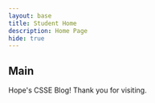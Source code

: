 ```yaml
---
layout: base
title: Student Home 
description: Home Page
hide: true
---
```


## Main 

Hope's CSSE Blog! Thank you for visiting.
